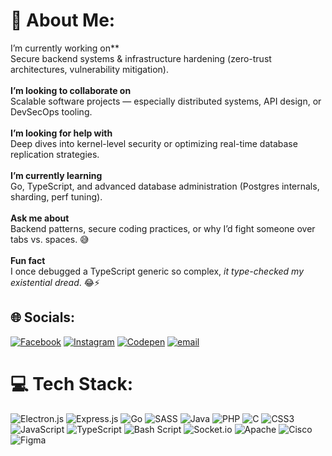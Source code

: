 # 💫 About Me:
I’m currently working on**  <br>Secure backend systems & infrastructure hardening (zero-trust architectures, vulnerability mitigation).  <br><br>**I’m looking to collaborate on**  <br>Scalable software projects — especially distributed systems, API design, or DevSecOps tooling.  <br><br>**I’m looking for help with**  <br>Deep dives into kernel-level security or optimizing real-time database replication strategies.  <br><br>**I’m currently learning**  <br>Go, TypeScript, and advanced database administration (Postgres internals, sharding, perf tuning).  <br><br>**Ask me about**  <br>Backend patterns, secure coding practices, or why I’d fight someone over tabs vs. spaces. 😅  <br><br>**Fun fact**  <br>I once debugged a TypeScript generic so complex, *it type-checked my existential dread*. 😂⚡  


## 🌐 Socials:
[![Facebook](https://img.shields.io/badge/Facebook-%231877F2.svg?logo=Facebook&logoColor=white)](https://facebook.com/ramsøulley) [![Instagram](https://img.shields.io/badge/Instagram-%23E4405F.svg?logo=Instagram&logoColor=white)](https://instagram.com/official_ramsny ) [![Codepen](https://img.shields.io/badge/Codepen-000000?logo=codepen&logoColor=white)](https://codepen.io/ramsny) [![email](https://img.shields.io/badge/Email-D14836?logo=gmail&logoColor=white)](mailto:amramsonie@gmail.com ) 

# 💻 Tech Stack:
![Electron.js](https://img.shields.io/badge/Electron-191970?style=for-the-badge&logo=Electron&logoColor=white) ![Express.js](https://img.shields.io/badge/express.js-%23404d59.svg?style=for-the-badge&logo=express&logoColor=%2361DAFB) ![Go](https://img.shields.io/badge/go-%2300ADD8.svg?style=for-the-badge&logo=go&logoColor=white) ![SASS](https://img.shields.io/badge/SASS-hotpink.svg?style=for-the-badge&logo=SASS&logoColor=white) ![Java](https://img.shields.io/badge/java-%23ED8B00.svg?style=for-the-badge&logo=openjdk&logoColor=white) ![PHP](https://img.shields.io/badge/php-%23777BB4.svg?style=for-the-badge&logo=php&logoColor=white) ![C](https://img.shields.io/badge/c-%2300599C.svg?style=for-the-badge&logo=c&logoColor=white) ![CSS3](https://img.shields.io/badge/css3-%231572B6.svg?style=for-the-badge&logo=css3&logoColor=white) ![JavaScript](https://img.shields.io/badge/javascript-%23323330.svg?style=for-the-badge&logo=javascript&logoColor=%23F7DF1E) ![TypeScript](https://img.shields.io/badge/typescript-%23007ACC.svg?style=for-the-badge&logo=typescript&logoColor=white) ![Bash Script](https://img.shields.io/badge/bash_script-%23121011.svg?style=for-the-badge&logo=gnu-bash&logoColor=white) ![Socket.io](https://img.shields.io/badge/Socket.io-black?style=for-the-badge&logo=socket.io&badgeColor=010101) ![Apache](https://img.shields.io/badge/apache-%23D42029.svg?style=for-the-badge&logo=apache&logoColor=white) ![Cisco](https://img.shields.io/badge/cisco-%23049fd9.svg?style=for-the-badge&logo=cisco&logoColor=black) ![Figma](https://img.shields.io/badge/figma-%23F24E1E.svg?style=for-the-badge&logo=figma&logoColor=white)




